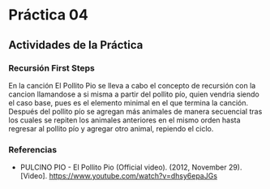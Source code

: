 # Práctica 04

## Actividades de la Práctica

### Recursión First Steps

En la canción El Pollito Pio se lleva a cabo el concepto de recursión con la cancion llamandose a si misma a partir del pollito pío, quien vendria siendo el caso base, pues es el elemento minimal en el que termina la canción. Después del pollito pío se agregan más animales de manera secuencial tras los cuales se repiten los animales anteriores en el mismo orden hasta regresar al pollito pío y agregar otro animal, repiendo el ciclo.

### Referencias

- PULCINO PIO - El Pollito Pio (Official video). (2012, November 29). [Video]. https://www.youtube.com/watch?v=dhsy6epaJGs
